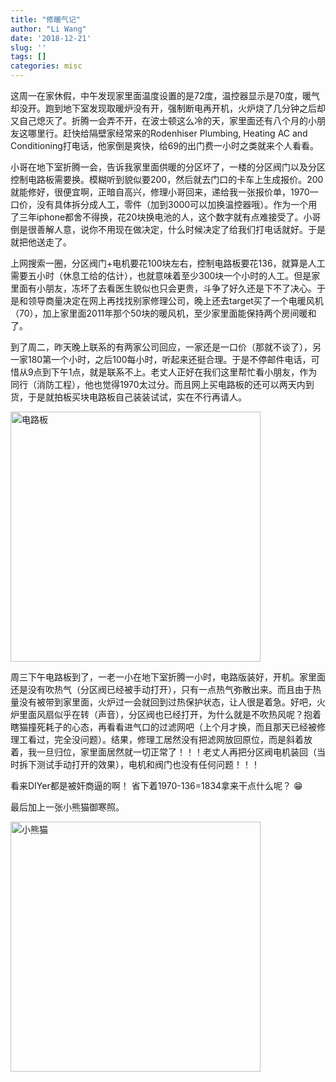 ```yaml
---
title: "修暖气记"
author: "Li Wang"
date: '2018-12-21'
slug: ''
tags: []
categories: misc
---
```


这周一在家休假，中午发现家里面温度设置的是72度，温控器显示是70度，暖气却没开。跑到地下室发现取暖炉没有开，强制断电再开机，火炉烧了几分钟之后却又自己熄灭了。折腾一会弄不开，在波士顿这么冷的天，家里面还有八个月的小朋友这哪里行。赶快给隔壁家经常来的Rodenhiser Plumbing, Heating AC and Conditioning打电话，他家倒是爽快，给69的出门费一小时之类就来个人看看。

小哥在地下室折腾一会，告诉我家里面供暖的分区坏了，一楼的分区阀门以及分区控制电路板需要换。模糊听到貌似要200，然后就去门口的卡车上生成报价。200就能修好，很便宜啊，正暗自高兴，修理小哥回来，递给我一张报价单，1970一口价，没有具体拆分成人工，零件（加到3000可以加换温控器哦）。作为一个用了三年iphone都舍不得换，花20块换电池的人，这个数字就有点难接受了。小哥倒是很善解人意，说你不用现在做决定，什么时候决定了给我们打电话就好。于是就把他送走了。

上网搜索一圈，分区阀门+电机要花100块左右，控制电路板要花136，就算是人工需要五小时（休息工给的估计），也就意味着至少300块一个小时的人工。但是家里面有小朋友，冻坏了去看医生貌似也只会更贵，斗争了好久还是下不了决心。于是和领导商量决定在网上再找找别家修理公司，晚上还去target买了一个电暖风机（70），加上家里面2011年那个50块的暖风机，至少家里面能保持两个房间暖和了。

到了周二，昨天晚上联系的有两家公司回应，一家还是一口价（那就不谈了），另一家180第一个小时，之后100每小时，听起来还挺合理。于是不停邮件电话，可惜从9点到下午1点，就是联系不上。老丈人正好在我们这里帮忙看小朋友，作为同行（消防工程），他也觉得1970太过分。而且网上买电路板的还可以两天内到货，于是就拍板买块电路板自己装装试试，实在不行再请人。

<img src="/post/2018-12-21-_files/IMG_0814.jpg" alt="电路板" width="400px"/>

周三下午电路板到了，一老一小在地下室折腾一小时，电路版装好，开机。家里面还是没有吹热气（分区阀已经被手动打开），只有一点热气弥散出来。而且由于热量没有被带到家里面，火炉过一会就回到过热保护状态，让人很是着急。好吧，火炉里面风扇似乎在转（声音），分区阀也已经打开，为什么就是不吹热风呢？抱着瞎猫撞死耗子的心态，再看看进气口的过滤网吧（上个月才换，而且那天已经被修理工看过，完全没问题）。结果，修理工居然没有把滤网放回原位，而是斜着放着，我一旦归位，家里面居然就一切正常了！！！老丈人再把分区阀电机装回（当时拆下测试手动打开的效果），电机和阀门也没有任何问题！！！

看来DIYer都是被奸商逼的啊！ 省下着1970-136=1834拿来干点什么呢？ 😁

最后加上一张小熊猫御寒照。

<img src="/post/2018-12-21-_files/IMG_0809.jpg" alt="小熊猫" width="400px"/>

